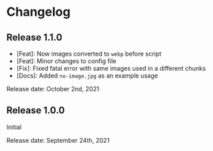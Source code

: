 # Changelog

## Release 1.1.0

- [Feat]: Now images converted to `webp` before script
- [Feat]: Minor changes to config file
- [Fix]: Fixed fatal error with same images used in a different chunks
- [Docs]: Added `no-image.jpg` as an example usage

Release date: October 2nd, 2021

## Release 1.0.0

Initial

Release date: September 24th, 2021
